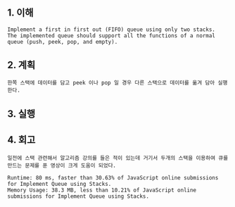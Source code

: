 # <Implement Queue using Stacks>

## 1. 이해

    Implement a first in first out (FIFO) queue using only two stacks.
    The implemented queue should support all the functions of a normal queue (push, peek, pop, and empty).

## 2. 계획

    한쪽 스택에 데이터를 담고 peek 이나 pop 일 경우 다른 스택으로 데이터를 옮겨 담아 실행한다.

## 3. 실행

## 4. 회고

    일전에 스택 관련해서 알고리즘 강의를 들은 적이 있는데 거기서 두개의 스택을 이용하여 큐를 만드는 문제를 푼 영상이 크게 도움이 되었다.

    Runtime: 80 ms, faster than 30.63% of JavaScript online submissions for Implement Queue using Stacks.
    Memory Usage: 38.3 MB, less than 10.21% of JavaScript online submissions for Implement Queue using Stacks.

